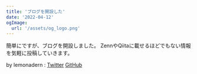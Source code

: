 ```yaml
---
title: 'ブログを開設した'
date: '2022-04-12'
ogImage:
  url: '/assets/og_logo.png'
---
```


簡単にですが、ブログを開設しました。
ZennやQiitaに載せるほどでもない情報を気軽に投稿していきます。

by lemonadern : [Twitter](https://twitter.com/lemonadern) [GitHub](https://github.com/lemonadern)